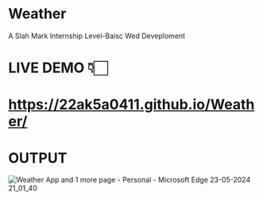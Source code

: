 # Weather
A Slah Mark Internship Level-Baisc Wed Deveploment
# LIVE DEMO 👇🏻
# https://22ak5a0411.github.io/Weather/
# OUTPUT
![Weather App and 1 more page - Personal - Microsoft​ Edge 23-05-2024 21_01_40](https://github.com/21AK1A0427/Weather/assets/121687538/14dfb593-a217-4aad-8f46-f5206189fc6a)
